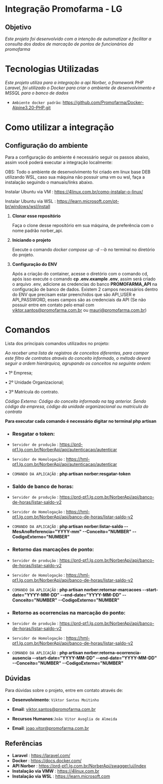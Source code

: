 # Integração Promofarma - LG

## Objetivo

_Este projeto foi desenvolvido com a intenção de automatizar e facilitar a consulta dos dados de marcação de pontos de funcionários da promofarma_

# Tecnologias Utilizadas

_Este projeto utiliza para a integração a api Norber, o framework PHP Laravel, foi utilizado o Docker para criar o ambiente de desenvolvimento e MSSQL para o banco de dados_

-   `Ambiente docker padrão`: https://github.com/Promofarma/Docker-Alpine3.20-PHP.git

# Como utilizar a integração

## Configuração do ambiente

Para a configuração do ambiente é necessário seguir os passos abaixo, assim você poderá executar a integração localmente:

OBS: Todo o ambiente de desenvolvimento foi criado em linux base DEB utilizando WSL, caso sua máquina não possuir uma vm ou wsl, faça a instalação seguindo o manuais/links abaixo.

Instalar Ubuntu via VM : https://4linux.com.br/como-instalar-o-linux/

Instalar Ubuntu via WSL : https://learn.microsoft.com/pt-br/windows/wsl/install

1. **Clonar esse repositório**

    Faça o clone desse repositório em sua máquina, de preferência com o nome padrão norber_api.

2. **Iniciando o projeto**

    Execute o comando _docker compose up -d --b_ no terminal no diretório do projeto.

3. **Configuração do ENV**

    Após a criação do container, acesse o diretório com o comando cd, após isso execute o comando **cp .env.example .env**,
    assim será criado o arquivo .env, adicione as credencias do banco **PROMOFARMA_API** na configuração de banco de dados.
    Existem 2 campos necessários dentro do ENV que precisam estar preenchidos que são API_USER e API_PASSWORD, esses campos são as credenciais da API (Se não possuir entre em contato pelo email com viktor.santos@promofarma.com.br ou mauri@promofarma.com.br)

# Comandos

Lista dos principais comandos utilizados no projeto:

_Ao receber uma lista de registros de conceitos diferentes, para compor este filtro de contratos através do
conceito informado, o método deverá seguir a ordem hierárquica, agrupando os conceitos na seguinte ordem:_

• 1º Empresa;

• 2º Unidade Organizacional;

• 3º Matrícula do contrato.

_Código Externo: Código do conceito informado na tag anterior. Sendo código da
empresa, código da unidade organizacional ou matrícula do contrato_

**Para executar cada comando é necessário digitar no terminal php artisan**

-   ### Resgatar o token:
-   `Servidor de produção` : https://prd-pt1.lg.com.br/NorberApi/api/autenticacao/autenticar
-   `Servidor de Homologação` : https://hml-pt1.lg.com.br/NorberApi/api/autenticacao/autenticar
-   `COMANDO DA APLICAÇÃO` : **php artisan norber:resgatar-token**

-   ### Saldo de banco de horas:
-   `Servidor de produção` : https://prd-pt1.lg.com.br/NorberApi/api/banco-de-horas/listar-saldo-v2
-   `Servidor de Homologação` : https://hml-pt1.lg.com.br/NorberApi/api/banco-de-horas/listar-saldo-v2
-   `COMANDO DA APLICAÇÃO` : **php artisan norber:listar-saldo --MesAnoReferencia="YYYY-mm" --Conceito="NUMBER" --CodigoExterno="NUMBER"**

-   ### Retorno das marcações de ponto:
-   `Servidor de produção` : https://prd-pt1.lg.com.br/NorberApi/api/banco-de-horas/listar-saldo-v2
-   `Servidor de Homologação` : https://hml-pt1.lg.com.br/NorberApi/api/banco-de-horas/listar-saldo-v2
-   `COMANDO DA APLICAÇÃO` : **php artisan norber:retornar-marcacoes --start-date="YYYY-MM-DD" --end-date="YYYY-MM-DD" --Conceito="NUMBER" --CodigoExterno="NUMBER"**

-   ### Retorno as ocorrencias na marcação do ponto:
-   `Servidor de produção` : https://prd-pt1.lg.com.br/NorberApi/api/banco-de-horas/listar-saldo-v2
-   `Servidor de Homologação` : https://hml-pt1.lg.com.br/NorberApi/api/banco-de-horas/listar-saldo-v2
-   `COMANDO DA APLICAÇÃO` : **php artisan norber:retorna-ocorrencia-ausencia --start-date="YYYY-MM-DD" --end-date="YYYY-MM-DD" --Conceito="NUMBER" --CodigoExterno="NUMBER"**

## Dúvidas

Para dúvidas sobre o projeto, entre em contato através de:

-   **Desenvolvimento**: `Viktor Santos Moitinho`
-   **Email**: viktor.santos@promofarma.com.br

-   **Recursos Humanos**:`João Vitor Avoglia de Almeida`
-   **Email**: joao.vitor@promofarma.com.br

## Referências

-   **Laravel** : https://laravel.com/
-   **Docker** : https://docs.docker.com/
-   **API Norber** : https://prd-pt1.lg.com.br/NorberApi/swagger/ui/index
-   **Instalação via VMW** : https://4linux.com.br
-   **Instalação via WSL** : https://learn.microsoft.com
